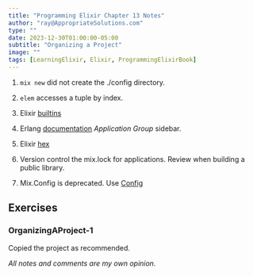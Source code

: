```yaml
---
title: "Programming Elixir Chapter 13 Notes"
author: "ray@AppropriateSolutions.com"
type: ""
date: 2023-12-30T01:00:00-05:00
subtitle: "Organizing a Project"
image: ""
tags: [LearningElixir, Elixir, ProgrammingElixirBook]
---
```


1. `mix new` did not create the ./config directory.

1. `elem` accesses a tuple by index.

1. Elixir [builtins](http://elixir-lang.org/docs.html)
1. Erlang [documentation](http://erlang.org/doc/) _Application Group_ sidebar.
1. Elixir [hex](https://hex.pm)

1. Version control the mix.lock for applications. Review when building a public library.

1. Mix.Config is deprecated. Use [Config](https://hexdocs.pm/elixir/1.14.3/Config.html)

## Exercises

### OrganizingAProject-1
Copied the project as recommended.

_All notes and comments are my own opinion._
